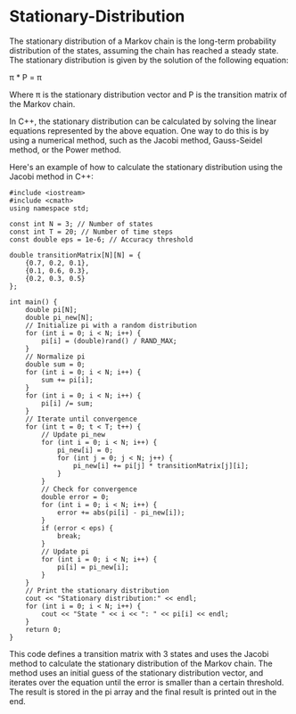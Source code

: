 # Stationary-Distribution

The stationary distribution of a Markov chain is the long-term probability distribution of the states, assuming the chain has reached a steady state. The stationary distribution is given by the solution of the following equation:

π * P = π

Where π is the stationary distribution vector and P is the transition matrix of the Markov chain.

In C++, the stationary distribution can be calculated by solving the linear equations represented by the above equation. One way to do this is by using a numerical method, such as the Jacobi method, Gauss-Seidel method, or the Power method.

Here's an example of how to calculate the stationary distribution using the Jacobi method in C++:

```
#include <iostream>
#include <cmath>
using namespace std;

const int N = 3; // Number of states
const int T = 20; // Number of time steps
const double eps = 1e-6; // Accuracy threshold

double transitionMatrix[N][N] = {
    {0.7, 0.2, 0.1},
    {0.1, 0.6, 0.3},
    {0.2, 0.3, 0.5}
};

int main() {
    double pi[N];
    double pi_new[N];
    // Initialize pi with a random distribution
    for (int i = 0; i < N; i++) {
        pi[i] = (double)rand() / RAND_MAX;
    }
    // Normalize pi
    double sum = 0;
    for (int i = 0; i < N; i++) {
        sum += pi[i];
    }
    for (int i = 0; i < N; i++) {
        pi[i] /= sum;
    }
    // Iterate until convergence
    for (int t = 0; t < T; t++) {
        // Update pi_new
        for (int i = 0; i < N; i++) {
            pi_new[i] = 0;
            for (int j = 0; j < N; j++) {
                pi_new[i] += pi[j] * transitionMatrix[j][i];
            }
        }
        // Check for convergence
        double error = 0;
        for (int i = 0; i < N; i++) {
            error += abs(pi[i] - pi_new[i]);
        }
        if (error < eps) {
            break;
        }
        // Update pi
        for (int i = 0; i < N; i++) {
            pi[i] = pi_new[i];
        }
    }
    // Print the stationary distribution
    cout << "Stationary distribution:" << endl;
    for (int i = 0; i < N; i++) {
        cout << "State " << i << ": " << pi[i] << endl;
    }
    return 0;
}

```

This code defines a transition matrix with 3 states and uses the Jacobi method to calculate the stationary distribution of the Markov chain. The method uses an initial guess of the stationary distribution vector, and iterates over the equation until the error is smaller than a certain threshold. The result is stored in the pi array and the final result is printed out in the end.

